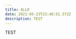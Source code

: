 ```yaml
---
title: ALLO
date: 2021-05-23T23:48:51.572Z
description: TEST
---
```

<MdxTextImage image="image-2.jpeg" author="TEST" title="TEST">  TEST </MdxTextImage>